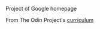 Project of Google homepage

From The Odin Project's [curriculum](http://www.theodinproject.com/web-development-101/html-css)
